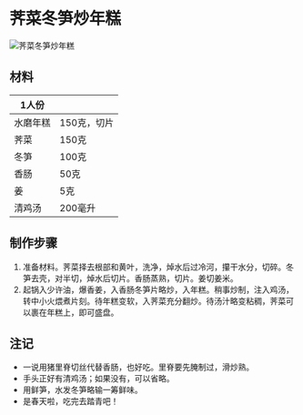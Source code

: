 # 荠菜冬笋炒年糕

![荠菜冬笋炒年糕](Images/荠菜冬笋炒年糕_220202.jpg)



## 材料

| 1人份    |             |
| -------- | ----------- |
| 水磨年糕 | 150克，切片 |
| 荠菜     | 150克       |
| 冬笋     | 100克       |
| 香肠     | 50克        |
| 姜       | 5克         |
| 清鸡汤   | 200毫升     |



## 制作步骤

1. 准备材料。荠菜择去根部和黄叶，洗净，焯水后过冷河，攥干水分，切碎。冬笋去壳，对半切，焯水后切片。香肠蒸熟，切片。姜切姜米。
2. 起锅入少许油，爆香姜，入香肠冬笋片略炒，入年糕。稍事炒制，注入鸡汤，转中小火煨煮片刻。待年糕变软，入荠菜充分翻炒。待汤汁略变粘稠，荠菜可以裹在年糕上，即可盛盘。



## 注记

- 一说用猪里脊切丝代替香肠，也好吃。里脊要先腌制过，滑炒熟。
- 手头正好有清鸡汤；如果没有，可以省略。
- 用鲜笋，水发冬笋略输一筹鲜味。
- 是春天啦，吃完去踏青吧！